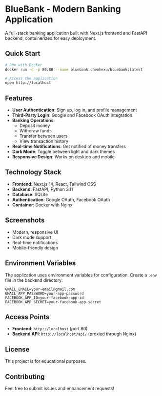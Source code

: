 # BlueBank - Modern Banking Application

A full-stack banking application built with Next.js frontend and FastAPI backend, containerized for easy deployment.

## Quick Start

```bash
# Run with Docker
docker run -d -p 80:80 --name bluebank chenhexu/bluebank:latest

# Access the application
open http://localhost
```

## Features

- **User Authentication**: Sign up, log in, and profile management
- **Third-Party Login**: Google and Facebook OAuth integration
- **Banking Operations**: 
  - Deposit money
  - Withdraw funds
  - Transfer between users
  - View transaction history
- **Real-time Notifications**: Get notified of money transfers
- **Dark Mode**: Toggle between light and dark themes
- **Responsive Design**: Works on desktop and mobile

## Technology Stack

- **Frontend**: Next.js 14, React, Tailwind CSS
- **Backend**: FastAPI, Python 3.11
- **Database**: SQLite
- **Authentication**: Google OAuth, Facebook OAuth
- **Container**: Docker with Nginx

## Screenshots

- Modern, responsive UI
- Dark mode support
- Real-time notifications
- Mobile-friendly design

## Environment Variables

The application uses environment variables for configuration. Create a `.env` file in the backend directory:

```env
GMAIL_EMAIL=your-email@gmail.com
GMAIL_APP_PASSWORD=your-app-password
FACEBOOK_APP_ID=your-facebook-app-id
FACEBOOK_APP_SECRET=your-facebook-app-secret
```

## Access Points

- **Frontend**: `http://localhost` (port 80)
- **Backend API**: `http://localhost/api/` (proxied through Nginx)

## License

This project is for educational purposes.

## Contributing

Feel free to submit issues and enhancement requests! 